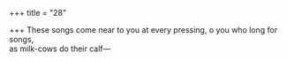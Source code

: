 +++
title = "28"

+++
These songs come near to you at every pressing, o you who long  for songs,  
as milk-cows do their calf—  